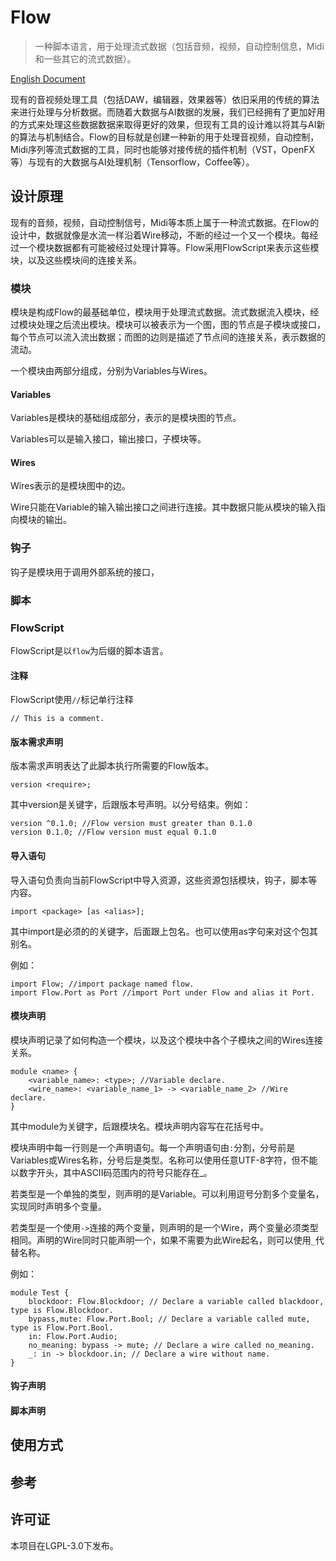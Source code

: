 # Flow
> 一种脚本语言，用于处理流式数据（包括音频，视频，自动控制信息，Midi和一些其它的流式数据）。

[English Document](README.md)

现有的音视频处理工具（包括DAW，编辑器，效果器等）依旧采用的传统的算法来进行处理与分析数据。而随着大数据与AI数据的发展，我们已经拥有了更加好用的方式来处理这些数据数据来取得更好的效果，但现有工具的设计难以将其与AI新的算法与机制结合。Flow的目标就是创建一种新的用于处理音视频，自动控制，Midi序列等流式数据的工具，同时也能够对接传统的插件机制（VST，OpenFX等）与现有的大数据与AI处理机制（Tensorflow，Coffee等）。

## 设计原理

现有的音频，视频，自动控制信号，Midi等本质上属于一种流式数据。在Flow的设计中，数据就像是水流一样沿着Wire移动，不断的经过一个又一个模块。每经过一个模块数据都有可能被经过处理计算等。Flow采用FlowScript来表示这些模块，以及这些模块间的连接关系。

### 模块

模块是构成Flow的最基础单位，模块用于处理流式数据。流式数据流入模块，经过模块处理之后流出模块。模块可以被表示为一个图，图的节点是子模块或接口，每个节点可以流入流出数据；而图的边则是描述了节点间的连接关系，表示数据的流动。

一个模块由两部分组成，分别为Variables与Wires。

#### Variables

Variables是模块的基础组成部分，表示的是模块图的节点。

Variables可以是输入接口，输出接口，子模块等。

#### Wires

Wires表示的是模块图中的边。

Wire只能在Variable的输入输出接口之间进行连接。其中数据只能从模块的输入指向模块的输出。

### 钩子

钩子是模块用于调用外部系统的接口，

### 脚本

### FlowScript

FlowScript是以`flow`为后缀的脚本语言。

#### 注释

FlowScript使用`//`标记单行注释

```
// This is a comment.
```

#### 版本需求声明

版本需求声明表达了此脚本执行所需要的Flow版本。

```
version <require>;
```

其中version是关键字，后跟版本号声明。以分号结束。例如：

```
version ^0.1.0; //Flow version must greater than 0.1.0
version 0.1.0; //Flow version must equal 0.1.0
```

#### 导入语句

导入语句负责向当前FlowScript中导入资源，这些资源包括模块，钩子，脚本等内容。

```
import <package> [as <alias>];
```

其中import是必须的的关键字，后面跟上包名。也可以使用as字句来对这个包其别名。

例如：

```
import Flow; //import package named flow.
import Flow.Port as Port //import Port under Flow and alias it Port.
```

#### 模块声明

模块声明记录了如何构造一个模块，以及这个模块中各个子模块之间的Wires连接关系。

```
module <name> {
    <variable_name>: <type>; //Variable declare.
    <wire_name>: <variable_name_1> -> <variable_name_2> //Wire declare.
}
```

其中module为关键字，后跟模块名。模块声明内容写在花括号中。

模块声明中每一行则是一个声明语句。每一个声明语句由`:`分割，分号前是Variables或Wires名称，分号后是类型。名称可以使用任意UTF-8字符，但不能以数字开头，其中ASCII码范围内的符号只能存在_。

若类型是一个单独的类型，则声明的是Variable。可以利用逗号分割多个变量名，实现同时声明多个变量。

若类型是一个使用`->`连接的两个变量，则声明的是一个Wire，两个变量必须类型相同。声明的Wire同时只能声明一个，如果不需要为此Wire起名，则可以使用`_`代替名称。

例如：

```
module Test {
    blockdoor: Flow.Blockdoor; // Declare a variable called blackdoor, type is Flow.Blockdoor.
    bypass,mute: Flow.Port.Bool; // Declare a variable called mute, type is Flow.Port.Bool.
    in: Flow.Port.Audio;
    no_meaning: bypass -> mute; // Declare a wire called no_meaning.
    _: in -> blockdoor.in; // Declare a wire without name.
}
```

#### 钩子声明

#### 脚本声明

## 使用方式

## 参考

## 许可证

本项目在LGPL-3.0下发布。
